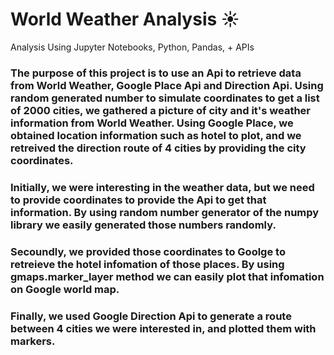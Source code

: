 # World Weather Analysis :sunny:
Analysis Using Jupyter Notebooks, Python, Pandas, + APIs 

### The purpose of this project is to use an Api to retrieve data from World Weather, Google Place Api and Direction Api. Using random generated number to simulate coordinates to get a list of 2000 cities, we gathered a picture of city and it's weather information from World Weather. Using Google Place, we obtained location information such as hotel to plot, and we retreived the direction route of 4 cities by providing the city coordinates.

### Initially, we were interesting in the weather data, but we need to provide coordinates to provide the Api to get that information. By using random number generator of the numpy library we easily generated those numbers randomly. 
### Secoundly, we provided those coordinates to Goolge to retreieve the hotel infomation of those places. By using gmaps.marker_layer method we can easily plot that infomation on Google world map.
### Finally, we used Google Direction Api to generate a route between 4 cities we were interested in, and plotted them with markers. 


